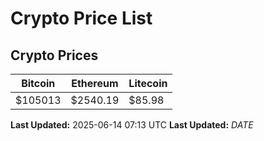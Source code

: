 # Crypto Price List

## Crypto Prices
| Bitcoin | Ethereum | Litecoin |
| ------- | -------- | -------- |
| $105013 | $2540.19 | $85.98 |
**Last Updated:** 2025-06-14 07:13 UTC
**Last Updated:** $DATE$
